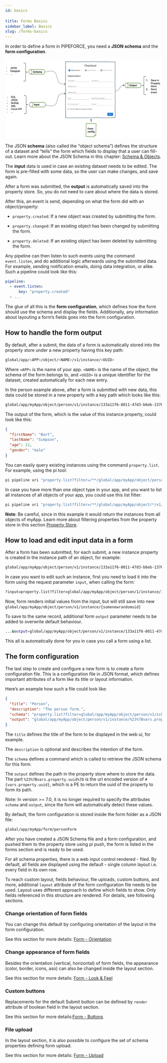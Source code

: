 ```yaml
---
id: basics

title: Forms Basics
sidebar_label: Basics
slug: /forms-basics
---
```


In order to define a form in PIPEFORCE, you need a **JSON schema** and the **form configuration**.

![](../../img/grafik-20201023-083314.png)

The JSON **schema** (also called the “object schema”) defines the structure of a dataset and “tells” the form which fields to display that a user can fill-out. Learn more about the JSON Schema in this chapter: [Schema & Objects](../../guides/60_schema-and-objects.md).

The **input** data is used in case an existing dataset needs to be edited. The form is pre-filled with some data, so the user can make changes, and save again.

After a form was submitted, the **output** is automatically saved into the property store. So, you do not need to care about where the data is stored.

After this, an event is send, depending on what the form did with an object/property:

*   `property.created`: If a new object was created by submitting the form.
    
*   `property.changed`: If an existing object has been changed by submitting the form.
    
*   `property.deleted`: If an existing object has been deleted by submitting the form.
    

Any pipeline can then listen to such events using the command `event.listen`, and do additional logic afterwards using the submitted data. For example, sending notification emails, doing data integration, or alike. Such a pipeline could look like this:

```yaml
pipeline:
  - event.listen:
      key: "property.created"
  - ...
```

The glue of all this is the **form configuration**, which defines how the form should use the schema and display the fields. Additionally, any information about layouting a form’s fields goes into the form configuration.

## How to handle the form output

By default, after a submit, the data of a form is automatically stored into the property store under a new property having this key path:

```bash
global/app/<APP>/object/<NAME>/v1/instance/<UUID>
```

Where `<APP>` is the name of your app. `<NAME>` is the name of the object, the schema of the form belongs to, and `<UUID>` is a unique identifier for the dataset, created automatically for each new entry.

In the person example above, after a form is submitted with new data, this data could be stored in a new property with a key path which looks like this:

```bash
global/app/myApp/object/person/v1/instance/133a11f6-8011-47d3-b6eb-1376cca5e6b6
```

The output of the form, which is the value of this instance property, could look like this:

```json
{
  "firstName": "Bart",
  "lastName": "Simpson",
  "age": 12,
  "gender": "male"
}
```

You can easily query existing instances using the command `property.list`. For example, using the pi tool:

```bash
pi pipeline uri "property.list?filter=/**/global/app/myApp/object/person/v1/instance/*"
```

In case you have more than one object type in your app, and you want to list all instances of all objects of your app, you could use this list filter:

```bash
pi pipeline uri "property.list?filter=/**/global/app/myApp/object/*/v1/instance/*"
```

**Note**: Be careful, since in this example it would return the instances from all objects of myApp. Learn more about filtering properties from the property store in this section [Property Store](../../guides/30_propertystore.md).

## How to load and edit input data in a form

After a form has been submitted, for each submit, a new instance property is created in the instance path of an object, for example:

```bash
global/app/myApp/object/person/v1/instance/133a11f6-8011-47d3-b6eb-1376cca5e6b6
```

In case you want to edit such an instance, first you need to load it into the form using the request parameter `input`, when calling the form:

```bash
?input=property.list?filter=global/app/myApp/object/person/1/instance/133a11f6-8011-47d3-b6eb-1376cca5e6b6
```

Now, form renders initial values from the input, but will still save into new `global/app/myApp/object/person/v1/instance/{somenewrandomuid}`

To save to the same record, additional form `output` parameter needs to be added to overwrite default behaviour.

```bash
...&output=global/app/myApp/object/person/v1/instance/133a11f6-8011-47d3-b6eb-1376cca5e6b6
```

This all is automatically done for you in case you call a form using a list.

## The form configuration

The last step to create and configure a new form is to create a form configuration file. This is a configuration file in JSON format, which defines important attributes of a form like its title or layout information.

Here’s an example how such a file could look like:

```json
{
  "title": "Person",
  "description": "The person form.",
  "schema": "property.list?filter=global/app/myApp/object/person/v1/schema",
  "output": "global/app/myApp/object/person/v1/instance/%23%7Bvars.property.uuid%7D"
}
```

The `title` defines the title of the form to be displayed in the web ui, for example.

The `description` is optional and describes the intention of the form.

The `schema` defines a command which is called to retrieve the JSON schema for this form.

The `output` defines the path in the property store where to store the data. The part `%23%7Bvars.property.uuid%7D` is the url encoded version of `#{vars.property.uuid}`, which is a PE to return the uuid of the property to form its path.

Note: In version >= 7.0, it is no longer required to specify the attributes `schema` and `output`, since the form will automatically detect these values.

By default, the form configuration is stored inside the form folder as a JSON file:

```bash
global/app/myApp/form/personForm
```

After you have created a JSON Schema file and a form configuration, and pushed them to the property store using pi push, the form is listed in the forms section and is ready to be used.

For all schema properties, there is a web input control rendered - filed. By default, all fields are displayed using the default - single column layout i.e. every field in its own row.

To reach custom layout, fields behaviour, file uploads, custom buttons, and more, additional `layout` attribute of the form configuration file needs to be used. Layout uses different approach to define which fields to show. Only fields referenced in this structure are rendered. For details, see following sections.

### Change orientation of form fields

You can change this default by configuring orientation of the layout in the form configuration.

See this section for more details: [Form - Orientation](../docs/guides/forms/forms-orientation)

### Change appearance of form fields

Besides the orientation (vertical, horizontal) of form fields, the appearance (color, border, icons, aso) can also be changed inside the layout section.

See this section for more details: [Form - Look & Feel](../docs/guides/forms/forms-lookandfeel)

### Custom buttons

Replacements for the default Submit button can be defined by `render` attribute of boolean field in the layout section.

See this section for more details:[Form - Buttons](../docs/guides/forms/forms-buttons)

### File upload

In the layout section, it is also possible to configure the set of schema properties defining form upload.

See this section for more details: [Form - Upload](../docs/guides/forms/forms-upload)